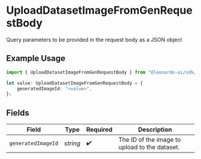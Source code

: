 # UploadDatasetImageFromGenRequestBody

Query parameters to be provided in the request body as a JSON object

## Example Usage

```typescript
import { UploadDatasetImageFromGenRequestBody } from "@leonardo-ai/sdk/sdk/models/operations";

let value: UploadDatasetImageFromGenRequestBody = {
    generatedImageId: "<value>",
};
```

## Fields

| Field                                         | Type                                          | Required                                      | Description                                   |
| --------------------------------------------- | --------------------------------------------- | --------------------------------------------- | --------------------------------------------- |
| `generatedImageId`                            | *string*                                      | :heavy_check_mark:                            | The ID of the image to upload to the dataset. |